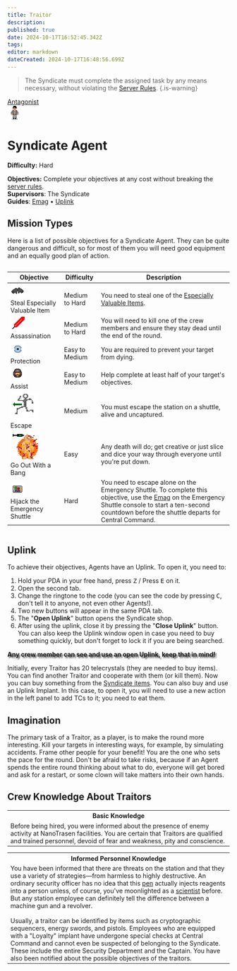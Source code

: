 ```yaml
---
title: Traitor
description: 
published: true
date: 2024-10-17T16:52:45.342Z
tags: 
editor: markdown
dateCreated: 2024-10-17T16:48:56.699Z
---
```


> The Syndicate must complete the assigned task by any means necessary, without violating the <a href="/rules">Server Rules</a>.
{.is-warning}

<div style="display: flex; justify-content: center;">
<div class="roles-passport antag">
  <div class="title antag"><a href="/roles/antagonists">Antagonist</a></div>
  <div>
    <div><div><img src="/roles/traitor.png"></div></div>
  <div><div>
    <h1>Syndicate Agent</h1>
    <p><strong>Difficulty:</strong> Hard</p>
    <strong>Objectives:</strong> Complete your objectives at any cost without breaking the <a href="/rules">server rules</a>.<br>
    <b>Supervisors</b>: The Syndicate<br>
    <b>Guides</b>: <a href="/guides/emag">Emag</a> • <a href="/guides/uplink">Uplink</a>
  </div></div>
  </div>
</div>
</div>

## Mission Types

Here is a list of possible objectives for a Syndicate Agent. They can be quite dangerous and difficult, so for most of them you will need good equipment and an equally good plan of action.

<center style="overflow-x: auto">
  <table class="ant">
    <thead>
      <tr>
        <th>Objective</th>
        <th>Difficulty</th>
        <th>Description</th>
      </tr>
    </thead>
    <tbody>
      <tr>
        <td><img src="/roles/traitor/black_gloves.png"><br>Steal Especially Valuable Item</td>
        <td>Medium to Hard</td>
        <td>You need to steal one of the <a href="/guides/especiallyvaluableitems">Especially Valuable Items</a>.</td>
      </tr>
      <tr>
        <td><img src="/roles/traitor/sword.gif"><br>Assassination</td>
        <td>Medium to Hard</td>
        <td>You will need to kill one of the crew members and ensure they stay dead until the end of the round.</td>
      </tr>
      <tr>
        <td><img src="/roles/traitor/eshield-on.png"><br>Protection</td>
        <td>Easy to Medium</td>
        <td>You are required to prevent your target from dying.</td>
      </tr>
      <tr>
        <td><img src="/roles/traitor/syndisuit.png"><br>Assist</td>
        <td>Easy to Medium</td>
        <td>Help complete at least half of your target's objectives.</td>
      </tr>
      <tr>
        <td><img src="/roles/traitor/adrenalimp.png"><br>Escape</td>
        <td>Medium</td>
        <td>You must escape the station on a shuttle, alive and uncaptured.</td>
      </tr>
      <tr>
        <td><img src="/roles/traitor/bombimplant.png"><br>Go Out With a Bang</td>
        <td>Easy</td>
        <td>Any death will do; get creative or just slice and dice your way through everyone until you're put down.</td>
      </tr>
      <tr>
        <td><img src="/roles/traitor/emag.png"><br>Hijack the Emergency Shuttle</td>
        <td>Hard</td>
        <td>You need to escape alone on the Emergency Shuttle. To complete this objective, use the <a href="/guides/emag">Emag</a> on the Emergency Shuttle console to start a ten-second countdown before the shuttle departs for Central Command.</td>
      </tr>
    </tbody>
  </table>
</center>

## Uplink

To achieve their objectives, Agents have an Uplink. To open it, you need to:

1. Hold your PDA in your free hand, press <kbd>Z</kbd> / Press <kbd>E</kbd> on it.
2. Open the second tab.
3. Change the ringtone to the code (you can see the code by pressing <kbd>C</kbd>, don't tell it to anyone, not even other Agents!).
4. Two new buttons will appear in the same PDA tab.
5. The "**Open Uplink**" button opens the Syndicate shop.
6. After using the uplink, close it by pressing the "**Close Uplink**" button. You can also keep the Uplink window open in case you need to buy something quickly, but don't forget to lock it if you are being searched. 

  <p style="font-weight: bold; text-shadow: #424242 3px 3px 3px;">Any crew member can see and use an open Uplink, keep that in mind!</p>

Initially, every Traitor has 20 telecrystals (they are needed to buy items). You can find another Traitor and cooperate with them (or kill them). Now you can buy something from the [Syndicate items](/guides/uplink). You can also buy and use an Uplink Implant. In this case, to open it, you will need to use a new action in the left panel to add TCs to it; you need to eat them.

## Imagination

The primary task of a Traitor, as a player, is to make the round more interesting. Kill your targets in interesting ways, for example, by simulating accidents. Frame other people for your benefit! You are the one who sets the pace for the round. Don't be afraid to take risks, because if an Agent spends the entire round thinking about what to do, everyone will get bored and ask for a restart, or some clown will take matters into their own hands. 

## Crew Knowledge About Traitors

<table class="base tb">
<tr><th>Basic Knowledge</th></tr>
<tr><td>Before being hired, you were informed about the presence of enemy activity at NanoTrasen facilities. You are certain that Traitors are qualified and trained personnel, devoid of fear and weakness, pity and conscience.</td></tr>
</table>

<table class="inf tb">
<tr><th>Informed Personnel Knowledge</th></tr>
<tr><td>You have been informed that there are threats on the station and that they use a variety of strategies—from harmless to highly destructive. An ordinary security officer has no idea that this <a href="/guides/uplink#utilities">pen</a> actually injects reagents into a person unless, of course, you've moonlighted as a <a href="/roles/scientist">scientist</a> before. But any station employee can definitely tell the difference between a machine gun and a revolver.<br><br>Usually, a traitor can be identified by items such as cryptographic sequencers, energy swords, and pistols. Employees who are equipped with a "Loyalty" implant have undergone special checks at Central Command and cannot even be suspected of belonging to the Syndicate. These include the entire Security Department and the Captain. You have also been notified about the possible objectives of the traitors.</td></tr>
</table>

<div class="table"></div>